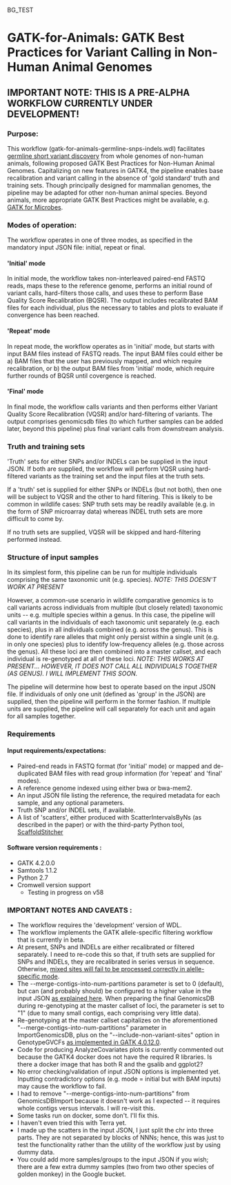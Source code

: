 BG_TEST

# GATK-for-Animals: GATK Best Practices for Variant Calling in Non-Human Animal Genomes

## IMPORTANT NOTE: THIS IS A PRE-ALPHA WORKFLOW CURRENTLY UNDER DEVELOPMENT!


### Purpose:

This workflow (gatk-for-animals-germline-snps-indels.wdl) facilitates [germline short variant discovery](https://gatk.broadinstitute.org/hc/en-us/articles/360035535932) from whole genomes of non-human animals, following proposed GATK Best Practices for Non-Human Animal Genomes. Capitalizing on new features in GATK4, the pipeline enables base recalibration and variant calling in the absence of 'gold standard' truth and training sets. Though principally designed for mammalian genomes, the pipeline may be adapted for other non-human animal species. Beyond animals, more appropriate GATK Best Practices might be available, e.g. [GATK for Microbes](https://github.com/broadinstitute/GATK-for-Microbes).

### Modes of operation:

The workflow operates in one of three modes, as specified in the mandatory input JSON file: initial, repeat or final.

#### 'Initial' mode
In initial mode, the workflow takes non-interleaved paired-end FASTQ reads, maps these to the reference genome, performs an initial round of variant calls, hard-filters those calls, and uses these to perform Base Quality Score Recalibration (BQSR). The output includes recalibrated BAM files for each individual, plus the necessary to tables and plots to evaluate if convergence has been reached.

#### 'Repeat' mode
In repeat mode, the workflow operates as in 'initial' mode, but starts with input BAM files instead of FASTQ reads. The input BAM files could either be a) BAM files that the user has previously mapped, and which require recalibration, or b) the output BAM files from 'initial' mode, which require further rounds of BQSR until covergence is reached.

#### 'Final' mode
In final mode, the workflow calls variants and then performs either Variant Quality Score Recalibration (VQSR) and/or hard-filtering of variants. The output comprises genomicsdb files (to which further samples can be added later, beyond this pipeline) plus final variant calls from downstream analysis.

### Truth and training sets

'Truth' sets for either SNPs and/or INDELs can be supplied in the input JSON. If both are supplied, the workflow will perform VQSR using hard-filtered variants as the training set and the input files at the truth sets.

If a 'truth' set is supplied for either SNPs or INDELs (but not both), then one will be subject to VQSR and the other to hard filtering. This is likely to be common in wildlife cases: SNP truth sets may be readily available (e.g. in the form of SNP microarray data) whereas INDEL truth sets are more difficult to come by.

If no truth sets are supplied, VQSR will be skipped and hard-filtering performed instead.


### Structure of input samples

In its simplest form, this pipeline can be run for multiple individuals comprising the same taxonomic unit (e.g. species). *NOTE: THIS DOESN'T WORK AT PRESENT*

However, a common-use scenario in wildlife comparative genomics is to call variants across individuals from multiple (but closely related) taxonomic units -- e.g. multiple species within a genus. In this case, the pipeline will call variants in the individuals of each taxonomic unit separately (e.g. each species), plus in all individuals combined (e.g. across the genus). This is done to identify rare alleles that might only persist within a single unit (e.g. in only one species) plus to identify low-frequency alleles (e.g. those across the genus). All these loci are then combined into a master callset, and each individual is re-genotyped at all of these loci. *NOTE: THIS WORKS AT PRESENT... HOWEVER, IT DOES NOT CALL ALL INDIVIDUALS TOGETHER (AS GENUS). I WILL IMPLEMENT THIS SOON.*

The pipeline will determine how best to operate based on the input JSON file. If individuals of only one unit (defined as 'group' in the JSON) are supplied, then the pipeline will perform in the former fashion. If multiple units are supplied, the pipeline will call separately for each unit and again for all samples together.

### Requirements

#### Input requirements/expectations:
- Paired-end reads in FASTQ format (for 'initial' mode) or mapped and de-duplicated BAM files with read group information (for 'repeat' and 'final' modes).
- A reference genome indexed using either bwa or bwa-mem2.
- An input JSON file listing the reference, the required metadata for each sample, and any optional parameters.
- Truth SNP and/or INDEL sets, if available.
- A list of 'scatters', either produced with ScatterIntervalsByNs (as described in the paper) or with the third-party Python tool, [ScaffoldStitcher](https://github.com/ameliahaj/ScaffoldStitcher)


#### Software version requirements :
- GATK 4.2.0.0
- Samtools 1.1.2
- Python 2.7
- Cromwell version support 
  - Testing in progress on v58

### IMPORTANT NOTES AND CAVEATS :
- The workflow requires the 'development' version of WDL.
- The workflow implements the GATK allele-specific filtering workflow that is currently in beta.
- At present, SNPs and INDELs are either recalibrated or filtered separately. I need to re-code this so that, if truth sets are supplied for SNPs and INDELs, they are recalibrated in series versus in sequence. Otherwise, [mixed sites will fail to be processed correctly in alelle-specific mode](https://gatk.broadinstitute.org/hc/en-us/articles/360035890551?id=9622).
- The --merge-contigs-into-num-partitions parameter is set to 0 (default), but can (and probably should) be configured to a higher value in the input JSON [as explained here](https://gatk.broadinstitute.org/hc/en-us/articles/360056138571-GDBI-usage-and-performance-guidelines). When preparing the final GenomicsDB during re-genotyping at the master callset of loci, the parameter is set to "1" (due to many small contigs, each comprising very little data).
- Re-genotyping at the master callset capitalizes on the aforementioned "--merge-contigs-into-num-partitions" parameter in ImportGenomicsDB, plus on the "--include-non-variant-sites" option in GenotypeGVCFs [as implemented in GATK 4.0.12.0](https://github.com/broadinstitute/gatk/releases/tag/4.0.12.0).
- Code for producing AnalyzeCovariates plots is currently commented out because the GATK4 docker does not have the required R libraries. Is there a docker image that has both R and the gsalib and ggplot2?
- No error checking/validation of input JSON options is implemented yet. Inputting contradictory options (e.g. mode = initial but with BAM inputs) may cause the workflow to fail.
- I had to remove "--merge-contigs-into-num-partitions" from GenomicsDBImport because it doesn't work as I expected -- it requires whole contigs versus intervals. I will re-visit this.
- Some tasks run on docker, some don't. I'll fix this.
- I haven't even tried this with Terra yet.
- I made up the scatters in the input JSON, I just split the chr into three parts. They are not separated by blocks of NNNs; hence, this was just to test the functionality rather than the utility of the workflow just by using dummy data.
- You could add more samples/groups to the input JSON if you wish; there are a few extra dummy samples (two from two other species of golden monkey) in the Google bucket.
